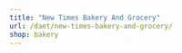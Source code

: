 ```yaml
---
title: "New Times Bakery And Grocery"
url: /daet/new-times-bakery-and-grocery/
shop: bakery
---
```

